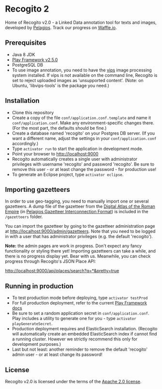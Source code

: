 # Recogito 2

Home of Recogito v2.0 - a Linked Data annotation tool for texts and images, developed by
[Pelagios](http://commons.pelagios.org). Track our progress on
[Waffle.io](http://waffle.io/pelagios/recogito2).

## Prerequisites

* Java 8 JDK
* [Play Framework v2.5.0](https://www.playframework.com/download)
* PostgreSQL DB
* To use image annotation, you need to have the [vips](http://www.vips.ecs.soton.ac.uk/) image
  processing system installed. If vips is not available on the command line, Recogito is set to
  reject uploaded images as 'unsupported content'. (Note: on Ubuntu, 'libvips-tools' is the
  package you need.)

## Installation

* Clone this repository
* Create a copy of the file `conf/application.conf.template` and name it `conf/application.conf`.
  Make any environment-specific changes there. (For the most part, the defaults should be fine.)
* Create a database named 'recogito' on your Postgres DB server. (If you want a different name, adjust
  the settings in your `conf/application.conf` accordingly.)
* Type `activator run` to start the application in development mode.
* Point your browser to [http://localhost:9000](http://localhost:9000)
* Recogito automatically creates a single user with administrator privileges with username
  'recogito' and password 'recogito'. Be sure to remove this user - or at least change the
  password - for production use!
* To generate an Eclipse project, type `activator eclipse`.

## Importing gazetteers

In order to use geo-tagging, you need to manually import one or several gazetteers. A dump file of
the gazetteer from the [Digital Atlas of the Roman Empire](http://dare.ht.lu.se/) (in [Pelagios
Gazetteer Interconnection Format](http://github.com/pelagios/pelagios-cookbook/wiki/Pelagios-Gazetteer-Interconnection-Format))
is included in the `/gazetteers` folder.

You can import the gazetteer by going to the gazetteer administration page at
[http://localhost:9000/admin/gazetteers](http://localhost:9000/admin/gazetteers). Note that you
need to be logged in with a user that has administrator privileges (e.g. the default 'recogito').

__Note:__ the admin pages are work in progress. Don't expect any fancy functionality or styling
there yet! Importing gazetteers can take a while, and there is no progress display yet. Bear with
us. Meanwhile, you can check progress through Recogito's JSON Place API:

[http://localhost:9000/api/places/search?q=*&pretty=true](http://localhost:9000/api/places/search?q=*&pretty=true)

## Running in production

* To test production mode before deploying, type `activator testProd`
* For full production deployment, refer to the current [Play Framework
  docs](https://www.playframework.com/documentation/2.5.x/Production)
* Be sure to set a random application secret in `conf/application.conf`. Play includes a utility
  to generate one for you - type `activator playGenerateSecret`.
* Production deployment requires and ElasticSearch installation. (Recogito will automatically
  create an embedded ElasticSearch index if cannot find a running cluster. However we strictly
  recommend this only for development purposes.)
* Last but not least: another reminder to remove the default 'recogito' admin user - or at least
  change its password!

## License

Recogito v2.0 is licensed under the terms of the
[Apache 2.0 license](https://github.com/pelagios/recogito2/blob/master/LICENSE).
